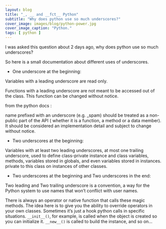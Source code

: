 ```yaml
---
layout: blog
title: "_, __ and __fct__ Python"
subtitle: "Why does python use so much underscores?"
cover_image: images/blog/python-power.jpg
cover_image_caption: "Python."
tags: [ python ]
---
```


I was asked this question about 2 days ago, why does python use so much underscores?

So here is a small documentation about different uses of underscores.

* One underscore at the beginning:

Variables with a leading underscore are read only.

Functions with a leading underscore are not meant to be accessed out of the class. This function can
be changed without notice.

from the python docs :

name prefixed with an underscore (e.g. _spam) should be treated as a non-public part of the API (
whether it is a function, a method or a data member). It should be considered an implementation
detail and subject to change without notice.

* Two underscores at the beginning:

Variables with at least two leading underscores, at most one trailing underscore, used to define
class-private instance and class variables, methods, variables stored in globals, and even variables
stored in instances. private to this class on instances of other classes.

* Two underscores at the beginning and Two underscores in the end:

Two leading and Two trailing underscore is a convention, a way for the Python system to use names
that won’t conflict with user names.

There is always an operator or native function that calls these magic methods. The idea here is to
give you the ability to override operators in your own classes. Sometimes it’s just a hook python
calls in specific situations. `__init__()`, for example, is called when the object is created so you
can initialize it. `__new__()` is called to build the instance, and so on…
